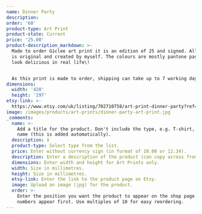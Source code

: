 ```yaml
---
name: Dinner Party
description:
order: '60'
product-type: Art Print
product-state: Current
price: '25.00'
product-description_markdown: >-
  Made to order Giclee art print it is an edition of 25 and signed. All artwork
  is original and created by myself. The colours are mostly pantone pastels and
  look delicious in real life\!


  As this print is made to order, shipping can take up to 7 working days.
dimensions:
  width: '420'
  height: '297'
etsy-link: >-
  https://www.etsy.com/uk/listing/702710758/art-print-dinner-party?ref=shop_home_active_6
image: /images/products/art-prints/dinner-party-art-print.jpg
_comments:
  name: >-
    Add a title for the product. Don't include the type, e.g. T-shirt, in the
    name (this is added automatically).
  description: ‡ 
  product-type: Select type from the list.
  price: Enter without currency sign (in format of 10.00 or 12.34).
  description: Enter a description of the product (can copy across from Etsy).
  dimensions: Enter width and height for Art Prints only.
  width: Size in millimetres.
  height: Size in millimetres.
  etsy-link: Enter the link to the product page on Etsy.
  image: Upload an image (jpg) for the product.
  order: >-
    Enter the position you want the product to appear on the shop page. Lower
    numbers appear first. Use multiples of 10 for easy reordering.
---
```

